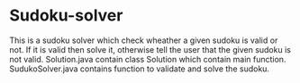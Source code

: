 # Sudoku-solver
This is a sudoku solver which check wheather a given sudoku is valid or not. If it is valid then solve it, otherwise tell the user that the given sudoku is not valid.
Solution.java contain class Solution which contain main function.
SudukoSolver.java contains function to validate and solve the sudoku.
